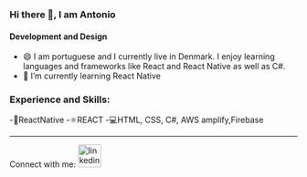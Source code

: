 ### Hi there 👋, I am Antonio
#### Development and Design


- 😄 I am portuguese and I currently live in Denmark. I enjoy learning languages and frameworks like React and React Native as well as C#.
- 🌱 I’m currently learning React Native 

### Experience and Skills: 

-📱ReactNative
-⚛REACT
-💻HTML, CSS, C#, AWS amplify,Firebase


<hr>
 Connect with me: 
<img src='https://cdn.jsdelivr.net/npm/simple-icons@3.0.1/icons/linkedin.svg' alt='linkedin' height='40'>


